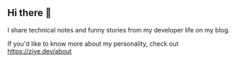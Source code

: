 ## Hi there 👋

I share technical notes and funny stories from my developer life on my blog.

If you'd like to know more about my personality, check out <https://ziye.dev/about>
